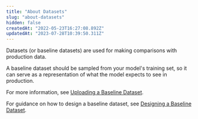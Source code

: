 ```yaml
---
title: "About Datasets"
slug: "about-datasets"
hidden: false
createdAt: "2022-05-23T16:27:08.892Z"
updatedAt: "2023-07-28T10:39:50.311Z"
---
```

Datasets (or baseline datasets) are used for making comparisons with production data.

A baseline dataset should be sampled from your model's training set, so it can serve as a representation of what the model expects to see in production.

For more information, see [Uploading a Baseline Dataset](doc:uploading-a-baseline-dataset).

For guidance on how to design a baseline dataset, see [Designing a Baseline Dataset](doc:designing-a-baseline-dataset).